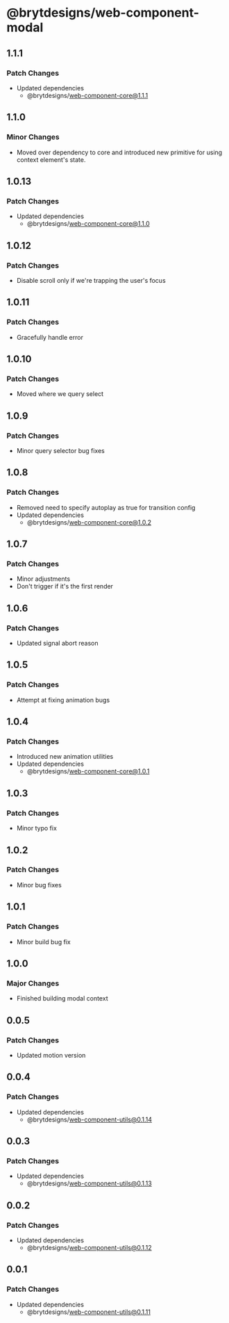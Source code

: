 # @brytdesigns/web-component-modal

## 1.1.1

### Patch Changes

- Updated dependencies
  - @brytdesigns/web-component-core@1.1.1

## 1.1.0

### Minor Changes

- Moved over dependency to core and introduced new primitive for using context element's state.

## 1.0.13

### Patch Changes

- Updated dependencies
  - @brytdesigns/web-component-core@1.1.0

## 1.0.12

### Patch Changes

- Disable scroll only if we're trapping the user's focus

## 1.0.11

### Patch Changes

- Gracefully handle error

## 1.0.10

### Patch Changes

- Moved where we query select

## 1.0.9

### Patch Changes

- Minor query selector bug fixes

## 1.0.8

### Patch Changes

- Removed need to specify autoplay as true for transition config
- Updated dependencies
  - @brytdesigns/web-component-core@1.0.2

## 1.0.7

### Patch Changes

- Minor adjustments
- Don't trigger if it's the first render

## 1.0.6

### Patch Changes

- Updated signal abort reason

## 1.0.5

### Patch Changes

- Attempt at fixing animation bugs

## 1.0.4

### Patch Changes

- Introduced new animation utilities
- Updated dependencies
  - @brytdesigns/web-component-core@1.0.1

## 1.0.3

### Patch Changes

- Minor typo fix

## 1.0.2

### Patch Changes

- Minor bug fixes

## 1.0.1

### Patch Changes

- Minor build bug fix

## 1.0.0

### Major Changes

- Finished building modal context

## 0.0.5

### Patch Changes

- Updated motion version

## 0.0.4

### Patch Changes

- Updated dependencies
  - @brytdesigns/web-component-utils@0.1.14

## 0.0.3

### Patch Changes

- Updated dependencies
  - @brytdesigns/web-component-utils@0.1.13

## 0.0.2

### Patch Changes

- Updated dependencies
  - @brytdesigns/web-component-utils@0.1.12

## 0.0.1

### Patch Changes

- Updated dependencies
  - @brytdesigns/web-component-utils@0.1.11
